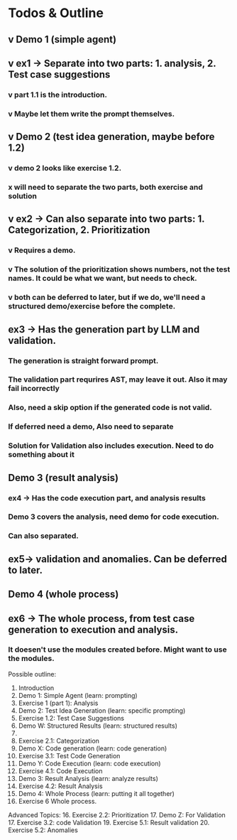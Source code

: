 # Todos & Outline

## v Demo 1 (simple agent)
## v ex1 -> Separate into two parts: 1. analysis, 2. Test case suggestions
### v part 1.1 is the introduction.
### v Maybe let them write the prompt themselves.
## v Demo 2 (test idea generation, maybe before 1.2)
### v demo 2 looks like exercise 1.2.
### x will need to separate the two parts, both exercise and solution

## v ex2 -> Can also separate into two parts: 1. Categorization, 2. Prioritization
### v Requires a demo.
### v The solution of the prioritization shows numbers, not the test names. It could be what we want, but needs to check.
### v both can be deferred to later, but if we do, we'll need a structured demo/exercise before the complete.

## ex3 -> Has the generation part by LLM and validation.
### The generation is straight forward prompt.
### The validation part requrires AST, may leave it out. Also it may fail incorrectly
### Also, need a skip option if the generated code is not valid.
### If deferred need a demo, Also need to separate 
### Solution for Validation also includes execution.  Need to do something about it

## Demo 3 (result analysis)
### ex4 -> Has the code execution part, and analysis results
### Demo 3 covers the analysis, need demo for code execution.
### Can also separated.

## ex5-> validation and anomalies. Can be deferred to later.

## Demo 4 (whole process)
## ex6 -> The whole process, from test case generation to execution and analysis.
### It doesen't use the modules created before. Might want to use the modules.

Possible outline:
1. Introduction
2. Demo 1: Simple Agent (learn: prompting)
3. Exercise 1 (part 1): Analysis
4. Demo 2: Test Idea Generation (learn: specific prompting)
5. Exercise 1.2: Test Case Suggestions
6. Demo W: Structured Results (learn: structured results)
7. 
8. Exercise 2.1: Categorization
8. Demo X: Code generation (learn: code generation)
9. Exercise 3.1: Test Code Generation
10. Demo Y: Code Execution (learn: code execution)
11. Exercise 4.1: Code Execution
12. Demo 3: Result Analysis (learn: analyze results)
13. Exercise 4.2: Result Analysis
14. Demo 4: Whole Process (learn: putting it all together)
15. Exercise 6 Whole process.

Advanced Topics:
16. Exercise 2.2: Prioritization
17. Demo Z: For Validation
17. Exercise 3.2: code Validation
19. Exercise 5.1: Result validation
20. Exercise 5.2: Anomalies